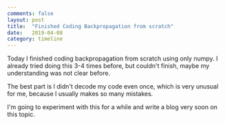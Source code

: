 ```yaml
---
comments: false
layout: post
title:  "Finished Coding Backpropagation from scratch"
date:   2019-04-08
category: timeline
---
```


Today I finished coding backpropagation from scratch using only numpy. I already tried doing this 3-4 times before, but couldn't finish, maybe my understanding was not clear before.

The best part is I didn't decode my code even once, which is very unusual for me, because I usually makes so many mistakes. 

I'm going to experiment with this for a while and write a blog very soon on this topic.
